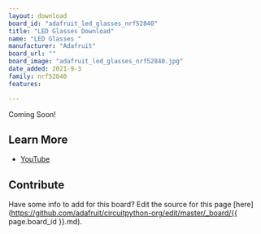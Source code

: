 ```yaml
---
layout: download
board_id: "adafruit_led_glasses_nrf52840"
title: "LED Glasses Download"
name: "LED Glasses "
manufacturer: "Adafruit"
board_url: ""
board_image: "adafruit_led_glasses_nrf52840.jpg"
date_added: 2021-9-3
family: nrf52840
features:

---
```


Coming Soon!

## Learn More

* [YouTube](https://youtu.be/VWamVRNd-io)

## Contribute

Have some info to add for this board? Edit the source for this page [here](https://github.com/adafruit/circuitpython-org/edit/master/_board/{{ page.board_id }}.md).
